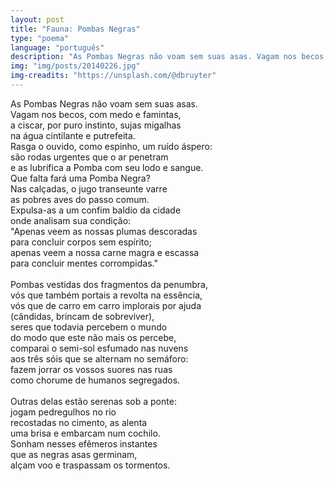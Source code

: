 ```yaml
---
layout: post
title: "Fauna: Pombas Negras"
type: "poema"
language: "português"
description: "As Pombas Negras não voam sem suas asas. Vagam nos becos, com medo e famintas..."
img: "img/posts/20140226.jpg"
img-creadits: "https://unsplash.com/@dbruyter"
---
```


As Pombas Negras não voam sem suas asas.<br>
Vagam nos becos, com medo e famintas,<br>
a ciscar, por puro instinto, sujas migalhas<br>
na água cintilante e putrefeita.<br>
Rasga o ouvido, como espinho, um ruído áspero:<br>
são rodas urgentes que o ar penetram<br>
e as lubrifica a Pomba com seu lodo e sangue.<br>
Que falta fará uma Pomba Negra?<br>
Nas calçadas, o jugo transeunte varre<br>
as pobres aves do passo comum.<br>
Expulsa-as a um confim baldio da cidade<br>
onde analisam sua condição:<br>
"Apenas veem as nossas plumas descoradas<br>
para concluir corpos sem espírito;<br>
apenas veem a nossa carne magra e escassa<br>
para concluir mentes corrompidas."<br>
<br>
Pombas vestidas dos fragmentos da penumbra,<br>
vós que também portais a revolta na essência,<br>
vós que de carro em carro implorais por ajuda<br>
(cândidas, brincam de sobreviver),<br>
seres que todavia percebem o mundo<br>
do modo que este não mais os percebe,<br>
comparai o semi-sol esfumado nas nuvens<br>
aos três sóis que se alternam no semáforo:<br>
fazem jorrar os vossos suores nas ruas<br>
como chorume de humanos segregados.<br>
<br>
Outras delas estão serenas sob a ponte:<br>
jogam pedregulhos no rio<br>
recostadas no cimento, as alenta<br>
uma brisa e embarcam num cochilo.<br>
Sonham nesses efêmeros instantes<br>
que as negras asas germinam,<br>
alçam voo e traspassam os tormentos.<br>
